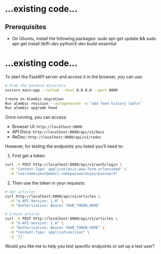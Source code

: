 # ...existing code...
## Prerequisites
- On Ubuntu, install the following packages:
  sudo apt-get update && sudo apt-get install libffi-dev python3-dev build-essential
# ...existing code...
To start the FastAPI server and access it in the browser, you can use:

```bash
# From the backend directory
uvicorn main:app --reload --host 0.0.0.0 --port 8000

Create an Alembic migration
Run alembic revision --autogenerate -m "add feed history table"
Run alembic upgrade head
```

Once running, you can access:
- Browser UI: `http://localhost:8000`
- API Docs: `http://localhost:8000/api/v1/docs`
- ReDoc: `http://localhost:8000/api/v1/redoc` 

However, for testing the endpoints you listed you'll need to:

1. First get a token:
```bash
curl -X POST http://localhost:8000/api/v1/auth/login \
  -H "Content-Type: application/x-www-form-urlencoded" \
  -d "username=your@email.com&password=yourpassword"
```

2. Then use the token in your requests:
```bash
# Get articles
curl http://localhost:8000/api/v1/articles \
  -H "X-API-Version: 1.0" \
  -H "Authorization: Bearer YOUR_TOKEN_HERE"

# Create article
curl -X POST http://localhost:8000/api/v1/articles \
  -H "X-API-Version: 1.0" \
  -H "Authorization: Bearer YOUR_TOKEN_HERE" \
  -H "Content-Type: application/json" \
  -d '{}'
```

Would you like me to help you test specific endpoints or set up a test user?